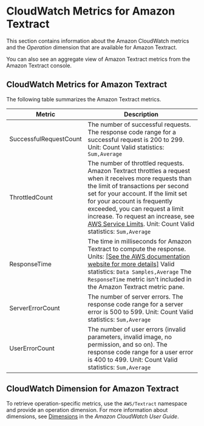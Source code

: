 # CloudWatch Metrics for Amazon Textract<a name="cloudwatch-metricsdim"></a>

This section contains information about the Amazon CloudWatch metrics and the *Operation* dimension that are available for Amazon Textract\.

You can also see an aggregate view of Amazon Textract metrics from the Amazon Textract console\.

## CloudWatch Metrics for Amazon Textract<a name="cloudwatch-metrics"></a>

The following table summarizes the Amazon Textract metrics\.


| Metric | Description | 
| --- | --- | 
|  SuccessfulRequestCount  |  The number of successful requests\. The response code range for a successful request is 200 to 299\.  Unit: Count Valid statistics: `Sum,Average`  | 
|  ThrottledCount  |  The number of throttled requests\. Amazon Textract throttles a request when it receives more requests than the limit of transactions per second set for your account\. If the limit set for your account is frequently exceeded, you can request a limit increase\. To request an increase, see [AWS Service Limits](https://docs.aws.amazon.com/general/latest/gr/aws_service_limits.html)\.  Unit: Count Valid statistics: `Sum,Average`  | 
|  ResponseTime  |  The time in milliseconds for Amazon Textract to compute the response\.  Units: [\[See the AWS documentation website for more details\]](http://docs.aws.amazon.com/textract/latest/dg/cloudwatch-metricsdim.html) Valid statistics: `Data Samples,Average` The `ResponseTime` metric isn't included in the Amazon Textract metric pane\.  | 
|  ServerErrorCount  |  The number of server errors\. The response code range for a server error is 500 to 599\. Unit: Count Valid statistics: `Sum,Average`  | 
|  UserErrorCount  |  The number of user errors \(invalid parameters, invalid image, no permission, and so on\)\. The response code range for a user error is 400 to 499\. Unit: Count Valid statistics: `Sum,Average`  | 

## CloudWatch Dimension for Amazon Textract<a name="cloudwatch-dimensions"></a>

To retrieve operation\-specific metrics, use the `AWS/Textract` namespace and provide an operation dimension\. For more information about dimensions, see [Dimensions](https://docs.aws.amazon.com/AmazonCloudWatch/latest/monitoring/cloudwatch_concepts.html#Dimension) in the *Amazon CloudWatch User Guide*\. 